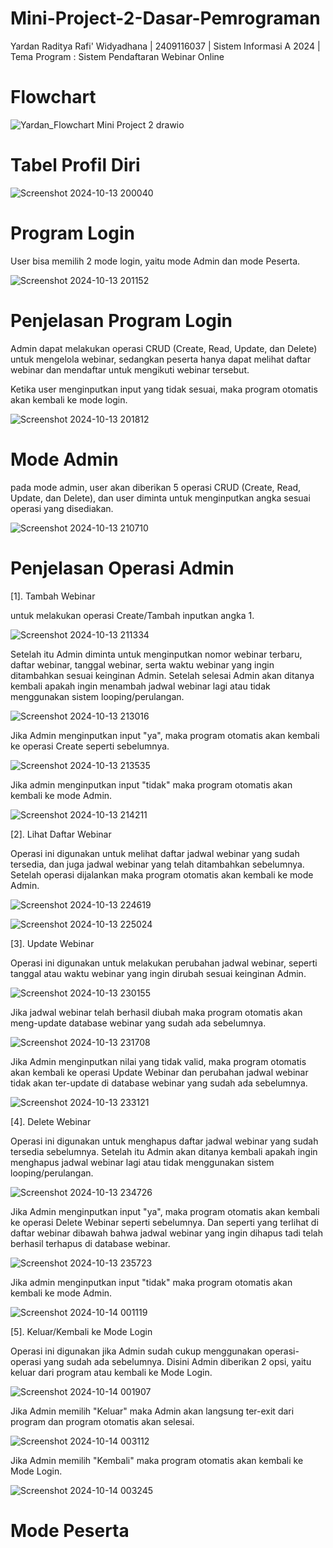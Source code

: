 # Mini-Project-2-Dasar-Pemrograman
Yardan Raditya Rafi' Widyadhana | 2409116037 | Sistem Informasi A 2024 | Tema Program : Sistem Pendaftaran Webinar Online

# Flowchart
![Yardan_Flowchart Mini Project 2 drawio](https://github.com/user-attachments/assets/d57f3a51-bce6-48af-a9ed-a8357bcf22a7)

# Tabel Profil Diri
![Screenshot 2024-10-13 200040](https://github.com/user-attachments/assets/5888d145-4246-4c77-bbcc-86542b7dfc6c)

# Program Login
User bisa memilih 2 mode login, yaitu mode Admin dan mode Peserta.

![Screenshot 2024-10-13 201152](https://github.com/user-attachments/assets/ce063945-2a1e-4e4f-bde3-d5d78d13564c)

# Penjelasan Program Login
Admin dapat melakukan operasi CRUD (Create, Read, Update, dan Delete) untuk mengelola webinar, sedangkan peserta hanya dapat melihat daftar webinar dan mendaftar untuk mengikuti webinar tersebut.

Ketika user menginputkan input yang tidak sesuai, maka program otomatis akan kembali ke mode login.

![Screenshot 2024-10-13 201812](https://github.com/user-attachments/assets/b40a500a-e8b4-4f82-9c5f-2ea496747f57)

# Mode Admin
pada mode admin, user akan diberikan 5 operasi CRUD (Create, Read, Update, dan Delete), dan user diminta untuk menginputkan angka sesuai operasi yang disediakan.

![Screenshot 2024-10-13 210710](https://github.com/user-attachments/assets/9ac43452-b683-4754-8ca5-17ec9ebadba7)

# Penjelasan Operasi Admin
[1]. Tambah Webinar

untuk melakukan operasi Create/Tambah inputkan angka 1.

![Screenshot 2024-10-13 211334](https://github.com/user-attachments/assets/6a71aaa7-4988-4e29-a4f1-9454687d1657)

Setelah itu Admin diminta untuk menginputkan nomor webinar terbaru, daftar webinar, tanggal webinar, serta waktu webinar yang ingin ditambahkan sesuai keinginan Admin. Setelah selesai Admin akan ditanya kembali apakah ingin menambah jadwal webinar lagi atau tidak menggunakan sistem looping/perulangan.

![Screenshot 2024-10-13 213016](https://github.com/user-attachments/assets/bab2d70d-4b0e-4e21-9f1e-f276113dfd17)

Jika Admin menginputkan input "ya", maka program otomatis akan kembali ke operasi Create seperti sebelumnya.

![Screenshot 2024-10-13 213535](https://github.com/user-attachments/assets/de926d0e-ac2e-472c-8691-ef038d6166e5)

Jika admin menginputkan input "tidak" maka program otomatis akan kembali ke mode Admin.

![Screenshot 2024-10-13 214211](https://github.com/user-attachments/assets/bba036ea-48d2-4445-a714-0db305c8bd4f)

[2]. Lihat Daftar Webinar

Operasi ini digunakan untuk melihat daftar jadwal webinar yang sudah tersedia, dan juga jadwal webinar yang telah ditambahkan sebelumnya. Setelah operasi dijalankan maka program otomatis akan kembali ke mode Admin.

![Screenshot 2024-10-13 224619](https://github.com/user-attachments/assets/f7c9cd93-2bf7-4c90-b0ff-a7f9f26b709e)

![Screenshot 2024-10-13 225024](https://github.com/user-attachments/assets/f371ad23-3d12-4c8a-b102-deb7a67e70e9)

[3]. Update Webinar

Operasi ini digunakan untuk melakukan perubahan jadwal webinar, seperti tanggal atau waktu webinar yang ingin dirubah sesuai keinginan Admin.

![Screenshot 2024-10-13 230155](https://github.com/user-attachments/assets/76a485cb-5a58-45cf-9ace-2e040ec11acf)

Jika jadwal webinar telah berhasil diubah maka program otomatis akan meng-update database webinar yang sudah ada sebelumnya.

![Screenshot 2024-10-13 231708](https://github.com/user-attachments/assets/45c3a417-2bc7-4da1-a0e6-72f387198aa5)

Jika Admin menginputkan nilai yang tidak valid, maka program otomatis akan kembali ke operasi Update Webinar dan perubahan jadwal webinar tidak akan ter-update di database webinar yang sudah ada sebelumnya.

![Screenshot 2024-10-13 233121](https://github.com/user-attachments/assets/92cab846-7387-4be4-b0e9-a4594c1910d2)

[4]. Delete Webinar

Operasi ini digunakan untuk menghapus daftar jadwal webinar yang sudah tersedia sebelumnya. Setelah itu Admin akan ditanya kembali apakah ingin menghapus jadwal webinar lagi atau tidak menggunakan sistem looping/perulangan.

![Screenshot 2024-10-13 234726](https://github.com/user-attachments/assets/7a9908ea-1d74-4665-a8e9-c63fb1b97766)

Jika Admin menginputkan input "ya", maka program otomatis akan kembali ke operasi Delete Webinar seperti sebelumnya. Dan seperti yang terlihat di daftar webinar dibawah bahwa jadwal webinar yang ingin dihapus tadi telah berhasil terhapus di database webinar.

![Screenshot 2024-10-13 235723](https://github.com/user-attachments/assets/8663551f-2af8-4396-89a9-8394f4ebc7cb)

Jika admin menginputkan input "tidak" maka program otomatis akan kembali ke mode Admin.

![Screenshot 2024-10-14 001119](https://github.com/user-attachments/assets/72ccf01e-6e26-4675-89a1-363f1eb35548)

[5]. Keluar/Kembali ke Mode Login

Operasi ini digunakan jika Admin sudah cukup menggunakan operasi-operasi yang sudah ada sebelumnya. Disini Admin diberikan 2 opsi, yaitu keluar dari program atau kembali ke Mode Login.

![Screenshot 2024-10-14 001907](https://github.com/user-attachments/assets/08cf4512-94fe-47d3-9b07-c5db8cda894c)

Jika Admin memilih "Keluar" maka Admin akan langsung ter-exit dari program dan program otomatis akan selesai.

![Screenshot 2024-10-14 003112](https://github.com/user-attachments/assets/bca5dafc-a8f5-40e4-8b79-029ca573c1d8)

Jika Admin memilih "Kembali" maka program otomatis akan kembali ke Mode Login.

![Screenshot 2024-10-14 003245](https://github.com/user-attachments/assets/20f42162-b6a8-47a3-aa71-d5915f9f2e44)

# Mode Peserta






